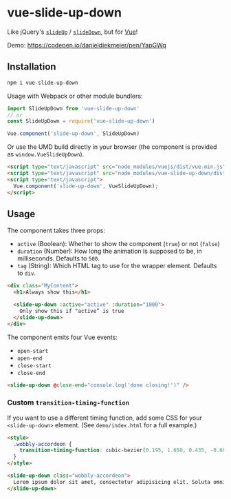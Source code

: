 # vue-slide-up-down

Like jQuery's [`slideUp`](http://api.jquery.com/slideup/) / [`slideDown`](http://api.jquery.com/slidedown/), but for [Vue](vuejs.org)!

Demo: https://codepen.io/danieldiekmeier/pen/YapGWq


## Installation

```sh
npm i vue-slide-up-down
```

Usage with Webpack or other module bundlers:

```js
import SlideUpDown from 'vue-slide-up-down'
// or
const SlideUpDown = require('vue-slide-up-down')

Vue.component('slide-up-down', SlideUpDown)
```

Or use the UMD build directly in your browser (the component is provided as `window.VueSlideUpDown`).

```html
<script type="text/javascript" src="node_modules/vuejs/dist/vue.min.js"></script>
<script type="text/javascript" src="node_modules/vue-slide-up-down/dist/vue-slide-up-down.umd.js"></script>
<script type="text/javascript">
  Vue.component('slide-up-down', VueSlideUpDown);
</script>
```


## Usage

The component takes three props:

- `active` (Boolean): Whether to show the component (`true`) or not (`false`)
- `duration` (Number): How long the animation is supposed to be, in milliseconds. Defaults to `500`.
- `tag` (String): Which HTML tag to use for the wrapper element. Defaults to `div`.

```html
<div class="MyContent">
  <h1>Always show this</h1>

  <slide-up-down :active="active" :duration="1000">
    Only show this if "active” is true
  </slide-up-down>
</div>
```

The component emits four Vue events: 

- `open-start`
- `open-end`
- `close-start`
- `close-end`

```html
<slide-up-down @close-end="console.log('done closing!')" />
```

### Custom `transition-timing-function`

If you want to use a different timing function, add some CSS for your `<slide-up-down>` element. (See `demo/index.html` for a full example.)

```html
<style>
  .wobbly-accordeon {
    transition-timing-function: cubic-bezier(0.195, 1.650, 0.435, -0.600);
  }
</style>

<slide-up-down class="wobbly-accordeon">
  Lorem ipsum dolor sit amet, consectetur adipisicing elit. Soluta omnis velit ab culpa, officia, unde nesciunt temporibus cum reiciendis distinctio.
</slide-up-down>
```
